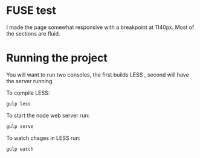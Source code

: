 # FUSE test

I made the page somewhat responsive with a breakpoint at 1140px. Most of the sections are fluid.

# Running the project

You will want to run two consoles, the first builds LESS , second will have the server running.

To compile LESS:

```bash
gulp less
```

To start the node web server run:

```bash
gulp serve
```

To watch chages in LESS run:

```bash
gulp watch
```
